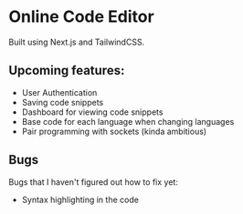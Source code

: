 # Online Code Editor

Built using Next.js and TailwindCSS.

## Upcoming features:

- User Authentication
- Saving code snippets
- Dashboard for viewing code snippets
- Base code for each language when changing languages
- Pair programming with sockets (kinda ambitious)

## Bugs

Bugs that I haven't figured out how to fix yet:

- Syntax highlighting in the code

